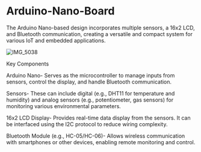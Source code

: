 # Arduino-Nano-Board
The Arduino Nano-based design incorporates multiple sensors, a 16x2 LCD, and Bluetooth communication, creating a versatile and compact system for various IoT and embedded applications.

![IMG_5038](https://github.com/user-attachments/assets/6b2241b6-ae19-4d76-a6ea-8075b42dc6e4)


Key Components

Arduino Nano- Serves as the microcontroller to manage inputs from sensors, control the display, and handle Bluetooth communication.


Sensors- These can include digital (e.g., DHT11 for temperature and humidity) and analog sensors (e.g., potentiometer, gas sensors) for monitoring various environmental parameters.


16x2 LCD Display- Provides real-time data display from the sensors. It can be interfaced using the I2C protocol to reduce wiring complexity.


Bluetooth Module (e.g., HC-05/HC-06)- Allows wireless communication with smartphones or other devices, enabling remote monitoring and control.
